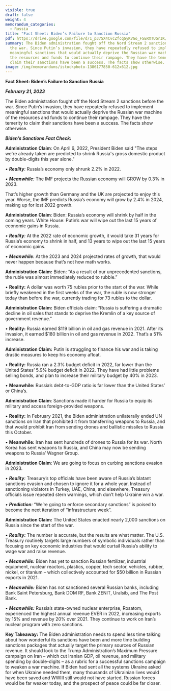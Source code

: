 ```yaml
---
visible: true
draft: false
weight: 4
memorandum_categories:
  - Russia
title: "Fact Sheet: Biden’s Failure to Sanction Russia"
pdf: https://drive.google.com/file/d/1_p37SX4CvcZfcqGyKVGo_FSERXTUGrIK/view?usp=share_link
summary: The Biden administration fought off the Nord Stream 2 sanctions before
  the war. Since Putin’s invasion, they have repeatedly refused to implement
  meaningful sanctions that would actually deprive the Russian war machine of
  the resources and funds to continue their rampage. They have the temerity to
  claim their sanctions have been a success. The facts show otherwise.
image: /img/memorandums/istockphoto-1386177850-612x612.jpg
---
```

**Fact Sheet: Biden’s Failure to Sanction Russia**

***February 21, 2023***

The Biden administration fought off the Nord Stream 2 sanctions before the war. Since Putin’s invasion, they have repeatedly refused to implement meaningful sanctions that would actually deprive the Russian war machine of the resources and funds to continue their rampage. They have the temerity to claim their sanctions have been a success. The facts show otherwise.

***Biden’s Sanctions Fact Check:***

**Administration Claim**: On April 6, 2022, President Biden said "The steps we're already taken are predicted to shrink Russia's gross domestic product by double-digits this year alone." 

*• **Reality**:* Russia’s economy only shrunk 2.2% in 2022.

*• **Meanwhile**:* The IMF projects the Russian economy will GROW by 0.3% in 2023.

That’s higher growth than Germany and the UK are projected to enjoy this year. Worse, the IMF predicts Russia’s economy will grow by 2.4% in 2024, making up for lost 2022 growth.

**Administration Claim**: Biden: Russia’s economy will shrink by half in the coming years. White House: Putin’s war will wipe out the last 15 years of economic gains in Russia.

*• **Reality**:* At the 2022 rate of economic growth, it would take 31 years for Russia’s economy to shrink in half, and 13 years to wipe out the last 15 years of economic gains.

*• **Meanwhile**:* At the 2023 and 2024 projected rates of growth, that would never happen because that’s not how math works.

**Administration Claim:** Biden: “As a result of our unprecedented sanctions, the ruble was almost immediately reduced to rubble.”

• **Reality:** A dollar was worth 75 rubles prior to the start of the war. While briefly weakened in the first weeks of the war, the ruble is now stronger today than before the war, currently trading for 73 rubles to the dollar.

**Administration Claim:** Biden officials claim: “Russia is suffering a dramatic decline in oil sales that stands to deprive the Kremlin of a key source of government revenue.”

• **Reality:** Russia earned $119 billion in oil and gas revenue in 2021. After its invasion, it earned $180 billion in oil and gas revenue in 2022. That’s a 51% increase.

**Administration Claim:** Putin is struggling to finance his war and is taking drastic measures to keep his economy afloat.

• **Reality:** Russia ran a 2.3% budget deficit in 2022, far lower than the United States’ 5.9% budget deficit in 2022. They have had little problems selling bonds, and plan to increase their military budget by 40% in 2023.

• **Meanwhile:** Russia’s debt-to-GDP ratio is far lower than the United States’ or China’s.

**Administration Claim**: Sanctions made it harder for Russia to equip its military and access foreign-provided weapons.

• **Reality:** In February 2021, the Biden administration unilaterally ended UN sanctions on Iran that prohibited it from transferring weapons to Russia, and that would prohibit Iran from sending drones and ballistic missiles to Russia this October.

• **Meanwhile:** Iran has sent hundreds of drones to Russia for its war. North Korea has sent weapons to Russia, and China may now be sending weapons to Russia’ Wagner Group.

**Administration Claim**: We are going to focus on curbing sanctions evasion in 2023.

*• **Reality**:* Treasury’s top officials have been aware of Russia’s blatant sanctions evasion and chosen to ignore it for a whole year. Instead of sanctioning violators in Turkey, UAE, China, and elsewhere, Treasury officials issue repeated stern warnings, which don’t help Ukraine win a war.

*• **Prediction**:* “We’re going to enforce secondary sanctions” is poised to become the next iteration of “infrastructure week”.

**Administration Claim:** The United States enacted nearly 2,000 sanctions on Russia since the start of the war.

• ***Reality:*** The number is accurate, but the results are what matter. The U.S. Treasury routinely targets large numbers of symbolic individuals rather than focusing on key economic industries that would curtail Russia’s ability to wage war and raise revenue.

• ***Meanwhile:*** Biden has yet to sanction Russian fertilizer, industrial equipment, nuclear reactors, plastics, copper, tech sector, vehicles, rubber, nickel, or titanium – which collectively accounted for $50 billion in Russian exports in 2021.

• ***Meanwhile:*** Biden has not sanctioned several Russian banks, including Bank Saint Petersburg, Bank DOM RF, Bank ZENIT, Uralsib, and The Post Bank.

• ***Meanwhile:*** Russia’s state-owned nuclear enterprise, Rosatom, experienced the highest annual revenue EVER in 2022, increasing exports by 15% and revenue by 20% over 2021. They continue to work on Iran’s nuclear program with zero sanctions.

**Key Takeaway:** The Biden administration needs to spend less time talking about how wonderful its sanctions have been and more time building sanctions packages that actually target the primary sources of Russian revenue. It should look to the Trump Administration’s Maximum Pressure campaign on Iran – which cut Iranian GDP, oil revenue, and military spending by double-digits – as a rubric for a successful sanctions campaign to weaken a war machine. If Biden had sent all the systems Ukraine asked for when Ukraine needed them, many thousands of Ukrainian lives would have been saved and WWIII still would not have started. Russian forces would be far weaker today, and the prospect of peace could be far closer.